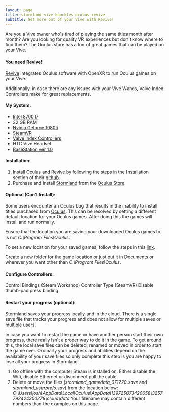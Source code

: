 ```yaml
---
layout: page
title: stormland-vive-knuckles-oculus-revive
subtitle: Get more out of your Vive with Revive!
---
```

Are you a Vive owner who's tired of playing the same titles month after month? 
Are you looking for quality VR experiences but don't know where to find them? 
The Oculus store has a ton of great games that can be played on your Vive.

#### You need Revive!
[Revive](https://github.com/LibreVR/Revive) integrates Oculus software with OpenXR to run Oculus games on your Vive.

Additionally, in case there are any issues with your Vive Wands, Valve Index Controllers make for great replacements.

#### My System:  
* [Intel 8700 I7](https://ark.intel.com/content/www/us/en/ark/products/126686/intel-core-i7-8700-processor-12m-cache-up-to-4-60-ghz.html)
* 32 GB RAM 
* [Nvidia Geforce 1080ti](https://www.nvidia.com/en-sg/geforce/products/10series/geforce-gtx-1080-ti/)
* [SteamVR](https://store.steampowered.com/app/250820/SteamVR/)
* [Valve Index Controllers](https://www.valvesoftware.com/en/index/controllers)
* HTC Vive Headset 
* [BaseStation ver 1.0](https://www.vive.com/eu/accessory/base-station/)

#### Installation: 
1. Install Oculus and Revive by following the steps in the Installation section of their [github](https://github.com/LibreVR/Revive). 
2. Purchase and install [Stormland](https://www.oculus.com/experiences/rift/1360938750683878/?ranking_trace=117254459210015_1360938750683878_SKYLINEWEB_15sLveFiOUbKwuHmu) from the [Oculus Store](https://www.oculus.com/).

#### Optional (Can't Install): 
Some users encounter an Oculus bug that results in the inability to install titles purchased from [Oculus](https://www.oculus.com/experiences/rift/). This can be resolved by setting a different default location for your Oculus games. After doing this the games will install and run normally. 

Ensure that the location you are saving your downloaded Oculus games to is not _C:\Program Files\Oculus_. 

To set a new location for your saved games, follow the steps in this [link](https://www.windowscentral.com/how-change-where-you-save-oculus-rift-games-your-pc).

Create a new folder for the game location or just put it in Documents or wherever you want other than _C:\Program Files\Oculus_.

#### Configure Controllers:
Control Bindings (Steam Workshop)
Controller Type (SteamVR)
Disable thumb-pad press binding

#### Restart your progress (optional):
Stormland saves your progress locally and in the cloud. There is a single save file that tracks your progress and does not allow for multiple saves or multiple users. 

In case you want to restart the game or have another person start their own progress, there really isn't a proper way to do it in the game. To get around this, the local save files can be deleted, renamed or moved in order to start the game over. Ordinarly your progress and abilities depend on the availability of your save files so only complete this step is you are happy to lose all your progress in Stormland.

1. Go offline with the computer Steam is installed on. Either disable the Wifi, disable Ethernet or disconnect pull the cable.
2. Delete or move the files (_stormland_gamedata_071220.save_ and _stormland_userprefs.sav_) from the location below:
_C:\Users\josh\AppData\Local\Oculus\AppData\139725073420658\3257792424300278\cloud\data_
Your filename may contain different numbers than the examples on this page.

